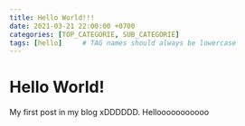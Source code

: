 ```yaml
---
title: Hello World!!!
date: 2021-03-21 22:00:00 +0700
categories: [TOP_CATEGORIE, SUB_CATEGORIE]
tags: [hello]     # TAG names should always be lowercase
---
```


# Hello World!

My first post in my blog xDDDDDD. Hellooooooooooo

